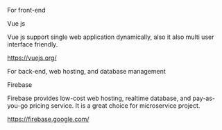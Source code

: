 For front-end

Vue js

Vue js support single web application dynamically, also it also multi user interface friendly.

https://vuejs.org/

For back-end, web hosting, and database management

Firebase

Firebase provides low-cost web hosting, realtime database, and pay-as-you-go pricing service. It is a great choice for microservice project.

https://firebase.google.com/
